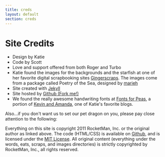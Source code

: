 ```yaml
---
title: creds
layout: default
section: creds
---
```


# Site Credits

* Design by Katie
* Code by Scott
* Love and support offered from both Roger and Turbo
* Katie found the images for the backgrounds and the starfish at one of her favorite digital scrapbooking sites [Gingerscraps](http://store.gingerscraps.net).
  The images come from a package called Poetry of the Sea, designed by [marieh](http://mariehdesigns.blogspot.com/) 
* Site created with [Jekyll](http://jekyllrb.com)
* Site hosted by
  [Github (Fork me!)](http://github.com/kpetersen/kpetersen.github.com)
* We found the really awesome handwriting fonts at [Fonts for Peas](http://kevinandamanda.com/fonts/fontsforpeas), a portion of [Kevin and Amanda](http://www.kevinandamanda.com), one of Katie's favorite blogs.

Also...if you don't want us to set our pet dragon on you, please pay close attention to the following:

Everything on this site is copyright 2011 RocketMan, Inc. or the original author as linked above.  The code (HTML/CSS) is available on [Github](http://github.com/kpetersen/kpetersen.github.com), and is licensed under the [MIT License](http://www.opensource.org/licenses/mit-license.php).  All original content (everything under the words, eats, scraps, and images directories) is strictly copyrighted by RocketMan, Inc., all rights reserved.